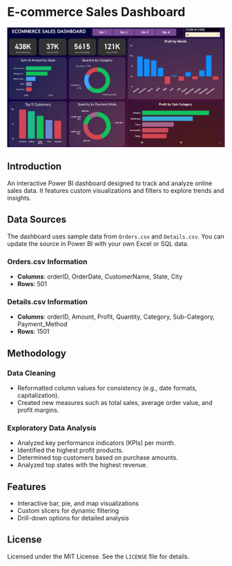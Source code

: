 # E-commerce Sales Dashboard

![image alt](https://github.com/PrismaQ/Ecommerce-Analysis/blob/main/Screenshot.png?raw=true)

## Introduction
An interactive Power BI dashboard designed to track and analyze online sales data. It features custom visualizations and filters to explore trends and insights.

## Data Sources
The dashboard uses sample data from `Orders.csv` and `Details.csv`. You can update the source in Power BI with your own Excel or SQL data.

### Orders.csv Information
- **Columns**: orderID, OrderDate, CustomerName, State, City
- **Rows**: 501

### Details.csv Information
- **Columns**: orderID, Amount, Profit, Quantity, Category, Sub-Category, Payment_Method
- **Rows**: 1501

## Methodology

### Data Cleaning
- Reformatted column values for consistency (e.g., date formats, capitalization).
- Created new measures such as total sales, average order value, and profit margins.

### Exploratory Data Analysis
- Analyzed key performance indicators (KPIs) per month.
- Identified the highest profit products.
- Determined top customers based on purchase amounts.
- Analyzed top states with the highest revenue.

## Features
- Interactive bar, pie, and map visualizations
- Custom slicers for dynamic filtering
- Drill-down options for detailed analysis

## License
Licensed under the MIT License. See the `LICENSE` file for details.

